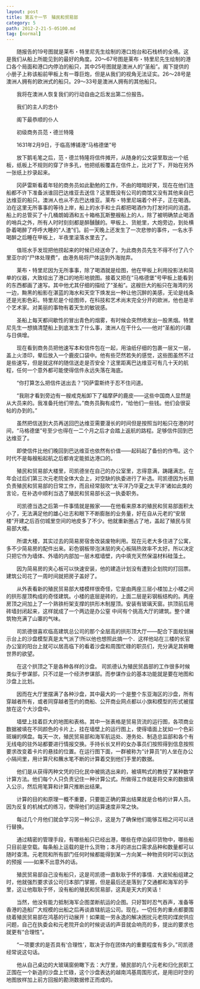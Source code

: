 ```yaml
---
layout: post
title: 第五十一节　殖民和贸易部
category: 5
path: 2012-2-21-5-05100.md
tag: [normal]
---
```


　　随报告的19号图就是莱布・特里尼先生绘制的港口炮台和石栈桥的全境。这是我们从船上所能见到的最好的角度。20～67号图是莱布・特里尼先生绘制的港口各个局面和港口内停泊的船只，其中25号图就是澳洲人的“圣船”。阁下提供的小册子上称该船前甲板上有一尊巨炮，但是从我们的视角无法证实。26～28号是澳洲人拥有的欧洲式的船只。29～33号是澳洲人拥有的其他船只。

　　我将在澳洲人恢复我们的行动自由之后发出第二份报告。

　　我们的主人的忠仆

　　阁下最恭顺的仆人

　　初级商务员范・德兰特隆

　　1631年2月9日，于临高博铺港“马格德堡”号

　　放下鹅毛笔之后，范・德兰特隆将信件摊开，从随身的公文袋里取出一个纸板，纸板上不规则的穿了许多孔，他把纸板覆盖在信件上，比对了下，开始在另外一张纸上抄录起来。

　　冈萨雷斯看着年轻的商务员如此勤勉的工作，不由的暗暗好笑，现在在他们连船都不许下准备派谁回巴达维亚去送信？这里既没有公司的商馆又没有其他来自巴达维亚的船只。澳洲人也从不去巴达维亚。莱布・特里尼端着个杯子，正在喝酒。泊在这里无所事事的等待上岸，船上的水手和士兵都把喝酒作为打发时间的消遣。船上的总管买了十几桶朗姆酒和五十箱格瓦斯整艘船上的人，除了被明确禁止喝酒的哨兵之外，所有人时时刻刻都是醉醺醺的。甲板上、货舱里，大炮旁边，到处横卧着喝醉了呼呼大睡的“人渣”们。前一天晚上还发生了一次悲惨的事件，一名水手喝醉之后睡在甲板上，半夜里滚落水里去了。

　　值班水手发现把他捞起来的时候已经送命了。为此商务员先生不得不付了八个里亚尔的“尸体处理费”，由港务局将尸体运到外海抛弃。

　　莱布・特里尼因为无所事事，除了喝酒就是绘图，他在甲板上利用投影法和简单的仪器，大致绘出了港口的地形地貌图。接着又把在“马格德堡”号甲板上能看到的东西都画了速写。其中他尤其仔细的描绘了“圣船”。这艘巨大的船只在海湾的另一边，黝黑的船影在湛蓝的海水和天空下焕发出一种让他沉醉的美感，无论是线条还是光影色彩。特里尼是个绘图师，在科技和艺术尚末完全分开的欧洲，他也是半个艺术家。对美丽的事物有着天生的敏锐感。

　　圣船上每天都间歇性的冒出青色的烟雾，有时候会突然喷发出一股黑烟。特里尼先生一想搞清楚船上到底发生了什么事，澳洲人在干什么――他对“圣船的兴趣与日俱增。

　　现在看到商务员把他速写本和信件包在一起，用油纸仔细的包裹一层又一层，盖上火漆印，晕后放入一个鹿皮口袋中。他有些茫然若失的感觉，这些图虽然不过是些速写，但是就这样的随信送走是否安全？这里距离巴达维亚可有几十天的航程，任何一个意外都可能使得信件永远失落在海底。

　　“你打算怎么把信件送出去？”冈萨雷斯终于忍不住问道。

　　“我刚才看到旁边有一艘戒克船卸下了福摩萨的鹿皮――这些中国商人显然是从大员来的。我准备托他们带去。”商务员胸有成竹，“给他们一些钱。他们会很妥帖的办到的。”

　　虽然把信送到大员再送回巴达维亚需要漫长的时间但是按照当时船只在港的时间，“马格德堡”号至少也得在一二个月之后才会踏上返航的路程。足够信件回到巴达维亚了。

　　即使信件比他们晚回到巴达维亚也依然有价值――起码起了备份的作甩。这个时代不是每艘船起航之后都肯定能抵达港口的。

　　殖民和贸易部大楼里，司凯德坐在自己的办公室里，志得意满，踌躇满志。在年会过后们第三次元老院全体大会上，对空缺的执委进行了补选。司凯德因为长期负责殖民和贸易部的日常工作，而且经常鼓吹“太平洋乃华夏之太平洋’诸如此类的言论，在补选中顺利当选了殖民和贸易部长这一执委职务。

　　司凯德当选之后第一件事情就是搬家――在他看来原本的殖民和贸易部面积太小了，无法满足他的雄心壮志和眼下不断膨胀的业务量，好在自从元老的“安居楼”开建之后百仞城里空间的地皮多了不少。他就重新圈占了地，盖起了殖民与贸易部大楼。

　　所谓大楼，其实过去的简易房宿舍改装废物利用。现在元老大多住进了公寓，多不少简易房的配件出来。彩色钢板带泡沫层的夹心板隔热效率不太好。所以决定只把它作为墙体、外墙的内部加一层木框墙壁，内中填充天然保温材料硅藻土。

　　因为简易房的夹心板可以快速安装，他的建造计划没有遭到企划院的打回票。建筑公司花了一周时间就把房子盖好了。

　　从外表看新的殖民贸易部大楼模样很奇怪，它是由两座三层小楼加上小楼之间的拱形屋顶构成的奇怪建筑。小楼的底层是砖的，上面二层是彩钢板结构的。两座房顶之间加上了一个熟铁桁架支撑的拱形木制屋顶。安装有玻璃天窗。拱顶前后用砖墙封闭起来，这样就成了一个两边是办公窒 中间有个挑高大厅的建筑。整个建筑物充满了山寨的气味。

　　司凯德很喜欢临高建筑总公司的那个全层高的拱形顶大厅――配合下面规划展示台上的沙盘模型真是太气派了!所以他也想照此搞一个．这样他站在三楼的长官办公室的阳台上就可以居高临下的看着沙盘和周围忙碌的职员们，充分满足其俯瞰世界的欲望。

　　在这个拱顶之下是各种各样的沙盘。 司凯德认为殖民贸昌部的工作很多时候类似于参谋部，只不过是一个经济参谋部。而参谋作业的基本功能就是要在地图和沙盘上比划。

　　因而在大厅里摆满了各种沙盘，其中最大的一个是整个东亚海区的沙盘，所有穿越者所有，或者同穿越者签约的商船、公开商业网点都以小旗和模型的形式被摆放在这个大沙盘中。

　　墙壁上挂着巨大的地图和表格。其中一张表格是贸易货流的运行图，各项商业数据被填在不同颜色的卡片上，挂在墙壁上的运行图上，使得墙面上犹如一个色彩斑斓的棋盘。每天一次，殖民贸易部和海军航运处、港务处、制造总监部和各个有无线电的驻外站都要进行情报交换。手持长长叉杆的女办事员们按照得到信息按照要求改变着卡片的悬挂的位置。在运行图下面，一群被称为“计算员”的人坐在办公小隔间里，用计算尺和蘸水笔不断的计算着交到他们手里的数据。

　　他们是从获得丙种文凭的归化民中被挑选出来的，被填鸭式的教授了某种数学计算方法。他们每个人只负责记住一种计算公式。所做得工作就是将交来的数据填入公示，然后用笔算和计算尺推断出结果。

　　计算的目的和原理一概不重要，只要能正确的算出结果就是合格的计算人员。因为反复的机械式的练习，使得他们的运算速度非常之快。

　　每过几个月他们就会学习另一种公示，这是为了确保他们能够互相之问可以进行替换。

　　通过精密的管理手段，有哪些船只已经出港，哪些在停泊装印货物中，哪些船只目前是空载。每条船上运载的是什么货物；本月的进出口需求品种和数量都可以随时查清。元老院和所有部门任何时候都能得到某一方向某一种物资何时可以到达的预报 ――如果不出意外的话。

　　殖民贸易部自己没有船只，这是司凯德一直耿耿于怀的事情．大波轮船组建之时，他就强烈要求该公司归本部门掌握，但是最后还是落到了交通都和海军的手里，这让他取耿于怀，没有船的殖民和贸易部，这真是天大的笑话！

　　当然，他没有能力抵制海军企图垄断航运的企图。只好暂时忍气吞声，准备等香港的造船厂大规模的出船之后再谈直辖航运公司。现在。一切任务的重点都要围绕着殖民贸易部在鸿基的行动展开！如果能一劳永逸的解决困扰元老院的煤炭供应问题，自己在执委会和元老院开会的时候说话的声音就会响亮的多，提出的要求也就更有“合理性”。

　　“一项要求的是否具有‘合理性’，取决于你在团体内的重要程度有多少。”司凯德经常说这句话。

　　他从自己桌边的大玻璃窗俯瞰下去：大厅里，殖民部的几个元老和归化民职工正围在一个新造的沙盘上忙碌，这个沙盘表达的越南鸿基周围形式，是用旧时空的地图放样加上前方回报的勘测数据修正而成的。